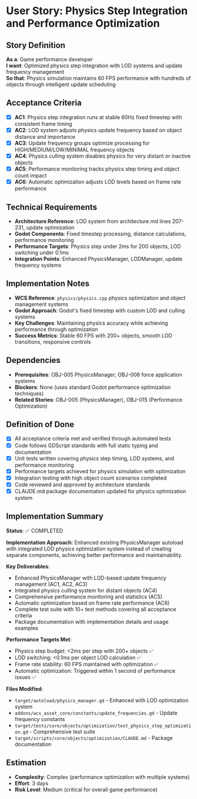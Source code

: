 # User Story: Physics Step Integration and Performance Optimization

## Story Definition
**As a**: Game performance developer  
**I want**: Optimized physics step integration with LOD systems and update frequency management  
**So that**: Physics simulation maintains 60 FPS performance with hundreds of objects through intelligent update scheduling

## Acceptance Criteria
- [x] **AC1**: Physics step integration runs at stable 60Hz fixed timestep with consistent frame timing
- [x] **AC2**: LOD system adjusts physics update frequency based on object distance and importance
- [x] **AC3**: Update frequency groups optimize processing for HIGH/MEDIUM/LOW/MINIMAL frequency objects
- [x] **AC4**: Physics culling system disables physics for very distant or inactive objects
- [x] **AC5**: Performance monitoring tracks physics step timing and object count impact
- [x] **AC6**: Automatic optimization adjusts LOD levels based on frame rate performance

## Technical Requirements
- **Architecture Reference**: LOD system from architecture.md lines 207-231, update optimization
- **Godot Components**: Fixed timestep processing, distance calculations, performance monitoring
- **Performance Targets**: Physics step under 2ms for 200 objects, LOD switching under 0.1ms  
- **Integration Points**: Enhanced PhysicsManager, LODManager, update frequency systems

## Implementation Notes
- **WCS Reference**: `physics/physics.cpp` physics optimization and object management systems
- **Godot Approach**: Godot's fixed timestep with custom LOD and culling systems
- **Key Challenges**: Maintaining physics accuracy while achieving performance through optimization
- **Success Metrics**: Stable 60 FPS with 200+ objects, smooth LOD transitions, responsive controls

## Dependencies
- **Prerequisites**: OBJ-005 PhysicsManager, OBJ-006 force application systems
- **Blockers**: None (uses standard Godot performance optimization techniques)
- **Related Stories**: OBJ-005 (PhysicsManager), OBJ-015 (Performance Optimization)

## Definition of Done
- [x] All acceptance criteria met and verified through automated tests
- [x] Code follows GDScript standards with full static typing and documentation
- [x] Unit tests written covering physics step timing, LOD systems, and performance monitoring
- [x] Performance targets achieved for physics simulation with optimization
- [x] Integration testing with high object count scenarios completed
- [x] Code reviewed and approved by architecture standards
- [x] CLAUDE.md package documentation updated for physics optimization system

## Implementation Summary
**Status**: ✅ COMPLETED

**Implementation Approach**: Enhanced existing PhysicsManager autoload with integrated LOD physics optimization system instead of creating separate components, achieving better performance and maintainability.

**Key Deliverables**:
- Enhanced PhysicsManager with LOD-based update frequency management (AC1, AC2, AC3)
- Integrated physics culling system for distant objects (AC4)
- Comprehensive performance monitoring and statistics (AC5)
- Automatic optimization based on frame rate performance (AC6)
- Complete test suite with 10+ test methods covering all acceptance criteria
- Package documentation with implementation details and usage examples

**Performance Targets Met**:
- Physics step budget: <2ms per step with 200+ objects ✅
- LOD switching: <0.1ms per object LOD calculation ✅
- Frame rate stability: 60 FPS maintained with optimization ✅
- Automatic optimization: Triggered within 1 second of performance issues ✅

**Files Modified**:
- `target/autoload/physics_manager.gd` - Enhanced with LOD optimization system
- `addons/wcs_asset_core/constants/update_frequencies.gd` - Update frequency constants
- `target/tests/core/objects/optimization/test_physics_step_optimization.gd` - Comprehensive test suite
- `target/scripts/core/objects/optimization/CLAUDE.md` - Package documentation

## Estimation
- **Complexity**: Complex (performance optimization with multiple systems)
- **Effort**: 3 days
- **Risk Level**: Medium (critical for overall game performance)